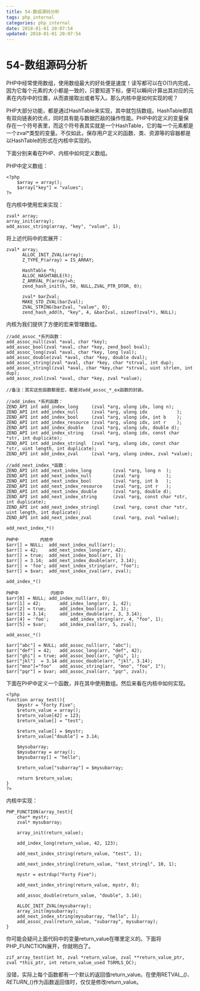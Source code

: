 ```yaml
---
title: 54-数组源码分析
tags: php_internal
categories: php_internal
date: 2018-01-01 20:07:54
updated: 2018-01-01 20:07:54
---
```


# 54-数组源码分析
PHP中经常使用数组，使用数组最大的好处便是速度！读写都可以在O(1)内完成，因为它每个元素的大小都是一致的，只要知道下标，便可以瞬间计算出其对应的元素在内存中的位置，从而直接取出或者写入。那么内核中是如何实现的呢？

PHP大部分功能，都是通过HashTable来实现，其中就包括数组。HashTable即具有双向链表的优点，同时具有能与数据匹敌的操作性能。PHP中的定义的变量保存在一个符号表里，而这个符号表其实就是一个HashTable，它的每一个元素都是一个zval*类型的变量。不仅如此，保存用户定义的函数、类、资源等的容器都是以HashTable的形式在内核中实现的。

下面分别来看在PHP、内核中如何定义数组。

PHP中定义数组：

    <?php  
        $array = array();  
        $array["key"] = "values";  
    ?>  

在内核中使用宏来实现：

    zval* array;  
    array_init(array);  
    add_assoc_string(array, "key", "value", 1);  

将上述代码中的宏展开：

    zval* array;  
          ALLOC_INIT_ZVAL(array);  
          Z_TYPE_P(array) = IS_ARRAY;  

          HashTable *h;  
          ALLOC_HASHTABLE(h);  
          Z_ARRVAL_P(array)=h;  
          zend_hash_init(h, 50, NULL,ZVAL_PTR_DTOR, 0);  

          zval* barZval;  
          MAKE_STD_ZVAL(barZval);  
          ZVAL_STRING(barZval, "value", 0);  
          zend_hash_add(h, "key", 4, &barZval, sizeof(zval*), NULL);  

内核为我们提供了方便的宏来管理数组。

    //add_assoc_*系列函数：  
    add_assoc_null(zval *aval, char *key);  
    add_assoc_bool(zval *aval, char *key, zend_bool bval);  
    add_assoc_long(zval *aval, char *key, long lval);  
    add_assoc_double(zval *aval, char *key, double dval);  
    add_assoc_string(zval *aval, char *key, char *strval, int dup);  
    add_assoc_stringl(zval *aval, char *key,char *strval, uint strlen, int dup);  
    add_assoc_zval(zval *aval, char *key, zval *value);  

    //备注：其实这些函数都是宏，都是对add_assoc_*_ex函数的封装。  

    //add_index_*系列函数：  
    ZEND_API int add_index_long     (zval *arg, ulong idx, long n);  
    ZEND_API int add_index_null     (zval *arg, ulong idx           );  
    ZEND_API int add_index_bool     (zval *arg, ulong idx, int b    );  
    ZEND_API int add_index_resource (zval *arg, ulong idx, int r    );  
    ZEND_API int add_index_double   (zval *arg, ulong idx, double d);  
    ZEND_API int add_index_string   (zval *arg, ulong idx, const char *str, int duplicate);  
    ZEND_API int add_index_stringl  (zval *arg, ulong idx, const char *str, uint length, int duplicate);  
    ZEND_API int add_index_zval     (zval *arg, ulong index, zval *value);  

    //add_next_index_*函数：  
    ZEND_API int add_next_index_long        (zval *arg, long n  );  
    ZEND_API int add_next_index_null        (zval *arg          );  
    ZEND_API int add_next_index_bool        (zval *arg, int b   );  
    ZEND_API int add_next_index_resource    (zval *arg, int r   );  
    ZEND_API int add_next_index_double      (zval *arg, double d);  
    ZEND_API int add_next_index_string      (zval *arg, const char *str, int duplicate);  
    ZEND_API int add_next_index_stringl     (zval *arg, const char *str, uint length, int duplicate);  
    ZEND_API int add_next_index_zval        (zval *arg, zval *value);  

    add_next_index_*()

    PHP中        内核中  
    $arr[] = NULL;  add_next_index_null(arr);  
    $arr[] = 42;    add_next_index_long(arr, 42);  
    $arr[] = true;  add_next_index_bool(arr, 1);  
    $arr[] = 3.14;  add_next_index_double(arr, 3.14);  
    $arr[] = 'foo'; add_next_index_string(arr, "foo");  
    $arr[] = $var;  add_next_index_zval(arr, zval);  

    add_index_*()

    PHP中            内核中  
    $arr[0] = NULL; add_index_null(arr, 0);  
    $arr[1] = 42;       add_index_long(arr, 1, 42);  
    $arr[2] = true;     add_index_bool(arr, 2, 1);  
    $arr[3] = 3.14;     add_index_double(arr, 3, 3.14);  
    $arr[4] = 'foo';        add_index_string(arr, 4, "foo", 1);  
    $arr[5] = $var;     add_index_zval(arr, 5, zval);  

    add_assoc_*()

    $arr["abc"] = NULL; add_assoc_null(arr, "abc");  
    $arr["def"] = 42;   add_assoc_long(arr, "def", 42);  
    $arr["ghi"] = true; add_assoc_bool(arr, "ghi", 1);  
    $arr["jkl"]  = 3.14 add_assoc_double(arr, "jkl", 3.14);  
    $arr["mno"]="foo"   add_assoc_string(arr, "mno", "foo", 1");  
    $arr["pqr"] = $var; add_assoc_zval(arr, "pqr", zval);  

下面在PHP中定义一个函数，并在其中使用数组。然后来看在内核中如何实现。

    <?php  
    function array_test(){  
        $mystr = "Forty Five";  
        $return_value = array();  
        $return_value[42] = 123;  
        $return_value[] = "test";  

        $return_value[] = $mystr;  
        $return_value["double"] = 3.14;  

        $mysubarray;  
        $mysubarray = array();  
        $mysubarray[] = "hello";  

        $return_value["subarray"] = $mysubarray;  

        return $return_value;  
    }  
    ?>  

内核中实现：

    PHP_FUNCTION(array_test){  
        char* mystr;  
        zval* mysubarray;  

        array_init(return_value);  

        add_index_long(return_value, 42, 123);  

        add_next_index_string(return_value, "test", 1);  

        add_next_index_stringl(return_value, "test_stringl", 10, 1);  

        mystr = estrdup("Forty Five");  

        add_next_index_string(return_value, mystr, 0);  

        add_assoc_double(return_value, "double", 3.14);  

        ALLOC_INIT_ZVAL(mysubarray);  
        array_init(mysubarray);  
        add_next_index_string(mysubarray, "hello", 1);  
        add_assoc_zval(return_value, "subarray", mysubarray);  
    }  

你可能会疑问上面代码中的变量return_value在哪里定义的。下面将PHP_FUNCTION展开，你就明白了。

    zif_array_test(int ht, zval *return_value, zval **return_value_ptr, zval *this_ptr, int return_value_used TSRMLS_DC);

没错，实际上每个函数都有一个默认的返回值return_value。在使用RETVAL_*()、RETURN_*()作为函数返回值时，仅仅是修改return_value。
